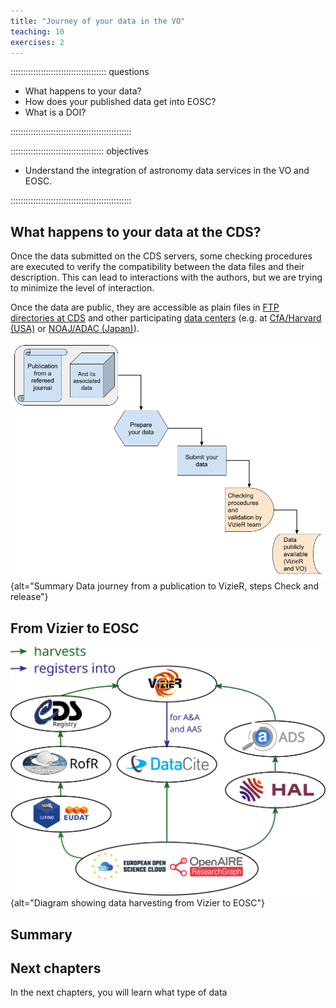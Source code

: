 ```yaml
---
title: "Journey of your data in the VO"
teaching: 10
exercises: 2
---
```


:::::::::::::::::::::::::::::::::::::: questions

- What happens to your data?
- How does your published data get into EOSC?
- What is a DOI?

::::::::::::::::::::::::::::::::::::::::::::::::

::::::::::::::::::::::::::::::::::::: objectives

- Understand the integration of astronomy data services in the VO and EOSC.

::::::::::::::::::::::::::::::::::::::::::::::::



<!--  ----------------------------------------- -->
<!--            Data at CDS                     -->
<!--  ----------------------------------------- -->
## What happens to your data at the CDS? 

Once the data submitted on the CDS servers, some checking procedures are executed to verify the compatibility between the data files and their description. This can lead to interactions with the authors, but we are trying to minimize the level of interaction. 

Once the data are public, they are accessible as plain files in [FTP directories at CDS][ftp-cats] and other participating [data centers][vizier-mirors] (e.g. at [CfA/Harvard (USA)][vizier-at-cfa] or [NOAJ/ADAC (Japan)][vizier-at-noaj]).


![Data journey from a publication to VizieR: steps Check and Release](https://raw.githubusercontent.com/cds-astro/a-FAIR-journey-for-astronomical-data/main/episodes/images/vizier_paths_check.png){alt="Summary Data journey from a publication to VizieR, steps Check and release"}




<!--  ----------------------------------------- -->
<!--            Journey of your data            -->
<!--  ----------------------------------------- -->
## From Vizier to EOSC

![Harvest map from Vizier to EOSC Explore (inferred, not official)](https://raw.githubusercontent.com/cds-astro/a-FAIR-journey-for-astronomical-data/main/episodes/images/harvest_map_from_discussion_with_Gilles.svg){alt="Diagram showing data harvesting from Vizier to EOSC"}




<!--  ----------------------------------------- -->
<!--            Summary                         -->
<!--  ----------------------------------------- -->

## Summary

<!--
::::::::::::::::::::::::::::::::::::: keypoints
::::::::::::::::::::::::::::::::::::::::::::::::
-->


<!--  ----------------------------------------- -->
<!--            Next Chapters                   -->
<!--  ----------------------------------------- -->
## Next chapters

In the next chapters, you will learn what type of data 


<!--  ----------------------------------------- -->
<!--            Link references                 -->
<!--  ----------------------------------------- -->
[ftp-cats]: https://cdsarc.cds.unistra.fr/viz-bin/ftp-index
[vizier-mirors]: https://vizier.cfa.harvard.edu/vizier/mirrors.gml
[vizier-at-cfa]: http://vizier.nao.ac.jp/
[vizier-at-noaj]: https://vizier.cfa.harvard.edu/

